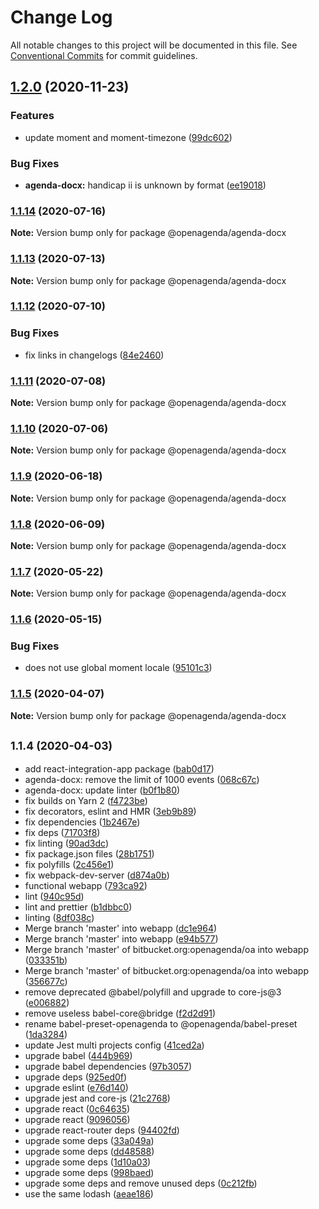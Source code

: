 # Change Log

All notable changes to this project will be documented in this file.
See [Conventional Commits](https://conventionalcommits.org) for commit guidelines.

## [1.2.0](https://github.com/OpenAgenda/oa/compare/@openagenda/agenda-docx@1.1.14...@openagenda/agenda-docx@1.2.0) (2020-11-23)

### Features

- update moment and moment-timezone ([99dc602](https://github.com/OpenAgenda/oa/commit/99dc602a8f374a3a2d40c2c7d47908b602dfd878))

### Bug Fixes

- **agenda-docx:** handicap ii is unknown by format ([ee19018](https://github.com/OpenAgenda/oa/commit/ee19018d26e7e0bd009ff63a240b93ff6e961769))

### [1.1.14](https://github.com/OpenAgenda/oa/compare/@openagenda/agenda-docx@1.1.13...@openagenda/agenda-docx@1.1.14) (2020-07-16)

**Note:** Version bump only for package @openagenda/agenda-docx

### [1.1.13](https://github.com/OpenAgenda/oa/compare/@openagenda/agenda-docx@1.1.12...@openagenda/agenda-docx@1.1.13) (2020-07-13)

**Note:** Version bump only for package @openagenda/agenda-docx

### [1.1.12](https://github.com/OpenAgenda/oa/compare/@openagenda/agenda-docx@1.1.11...@openagenda/agenda-docx@1.1.12) (2020-07-10)

### Bug Fixes

- fix links in changelogs ([84e2460](https://github.com/OpenAgenda/oa/commit/84e24609981f4ee3bb9e34ef52109d74abe97a62))

### [1.1.11](https://github.com/OpenAgenda/oa/compare/@openagenda/agenda-docx@1.1.10...@openagenda/agenda-docx@1.1.11) (2020-07-08)

**Note:** Version bump only for package @openagenda/agenda-docx

### [1.1.10](https://github.com/OpenAgenda/oa/compare/@openagenda/agenda-docx@1.1.9...@openagenda/agenda-docx@1.1.10) (2020-07-06)

**Note:** Version bump only for package @openagenda/agenda-docx

### [1.1.9](https://github.com/OpenAgenda/oa/compare/@openagenda/agenda-docx@1.1.8...@openagenda/agenda-docx@1.1.9) (2020-06-18)

**Note:** Version bump only for package @openagenda/agenda-docx

### [1.1.8](https://github.com/OpenAgenda/oa/compare/@openagenda/agenda-docx@1.1.7...@openagenda/agenda-docx@1.1.8) (2020-06-09)

**Note:** Version bump only for package @openagenda/agenda-docx

### [1.1.7](https://github.com/OpenAgenda/oa/compare/@openagenda/agenda-docx@1.1.6...@openagenda/agenda-docx@1.1.7) (2020-05-22)

**Note:** Version bump only for package @openagenda/agenda-docx

### [1.1.6](https://github.com/OpenAgenda/oa/compare/@openagenda/agenda-docx@1.1.5...@openagenda/agenda-docx@1.1.6) (2020-05-15)

### Bug Fixes

- does not use global moment locale ([95101c3](https://github.com/OpenAgenda/oa/commit/95101c3bade5aa224003d3ec716571548aeb0d97))

### [1.1.5](https://github.com/OpenAgenda/oa/compare/@openagenda/agenda-docx@1.1.4...@openagenda/agenda-docx@1.1.5) (2020-04-07)

**Note:** Version bump only for package @openagenda/agenda-docx

## <small>1.1.4 (2020-04-03)</small>

- add react-integration-app package ([bab0d17](https://github.com/OpenAgenda/oa/commit/bab0d17))
- agenda-docx: remove the limit of 1000 events ([068c67c](https://github.com/OpenAgenda/oa/commit/068c67c))
- agenda-docx: update linter ([b0f1b80](https://github.com/OpenAgenda/oa/commit/b0f1b80))
- fix builds on Yarn 2 ([f4723be](https://github.com/OpenAgenda/oa/commit/f4723be))
- fix decorators, eslint and HMR ([3eb9b89](https://github.com/OpenAgenda/oa/commit/3eb9b89))
- fix dependencies ([1b2467e](https://github.com/OpenAgenda/oa/commit/1b2467e))
- fix deps ([71703f8](https://github.com/OpenAgenda/oa/commit/71703f8))
- fix linting ([90ad3dc](https://github.com/OpenAgenda/oa/commit/90ad3dc))
- fix package.json files ([28b1751](https://github.com/OpenAgenda/oa/commit/28b1751))
- fix polyfills ([2c456e1](https://github.com/OpenAgenda/oa/commit/2c456e1))
- fix webpack-dev-server ([d874a0b](https://github.com/OpenAgenda/oa/commit/d874a0b))
- functional webapp ([793ca92](https://github.com/OpenAgenda/oa/commit/793ca92))
- lint ([940c95d](https://github.com/OpenAgenda/oa/commit/940c95d))
- lint and prettier ([b1dbbc0](https://github.com/OpenAgenda/oa/commit/b1dbbc0))
- linting ([8df038c](https://github.com/OpenAgenda/oa/commit/8df038c))
- Merge branch 'master' into webapp ([dc1e964](https://github.com/OpenAgenda/oa/commit/dc1e964))
- Merge branch 'master' into webapp ([e94b577](https://github.com/OpenAgenda/oa/commit/e94b577))
- Merge branch 'master' of bitbucket.org:openagenda/oa into webapp ([033351b](https://github.com/OpenAgenda/oa/commit/033351b))
- Merge branch 'master' of bitbucket.org:openagenda/oa into webapp ([356677c](https://github.com/OpenAgenda/oa/commit/356677c))
- remove deprecated @babel/polyfill and upgrade to core-js@3 ([e006882](https://github.com/OpenAgenda/oa/commit/e006882))
- remove useless babel-core@bridge ([f2d2d91](https://github.com/OpenAgenda/oa/commit/f2d2d91))
- rename babel-preset-openagenda to @openagenda/babel-preset ([1da3284](https://github.com/OpenAgenda/oa/commit/1da3284))
- update Jest multi projects config ([41ced2a](https://github.com/OpenAgenda/oa/commit/41ced2a))
- upgrade babel ([444b969](https://github.com/OpenAgenda/oa/commit/444b969))
- upgrade babel dependencies ([97b3057](https://github.com/OpenAgenda/oa/commit/97b3057))
- upgrade deps ([925ed0f](https://github.com/OpenAgenda/oa/commit/925ed0f))
- upgrade eslint ([e76d140](https://github.com/OpenAgenda/oa/commit/e76d140))
- upgrade jest and core-js ([21c2768](https://github.com/OpenAgenda/oa/commit/21c2768))
- upgrade react ([0c64635](https://github.com/OpenAgenda/oa/commit/0c64635))
- upgrade react ([9096056](https://github.com/OpenAgenda/oa/commit/9096056))
- upgrade react-router deps ([94402fd](https://github.com/OpenAgenda/oa/commit/94402fd))
- upgrade some deps ([33a049a](https://github.com/OpenAgenda/oa/commit/33a049a))
- upgrade some deps ([dd48588](https://github.com/OpenAgenda/oa/commit/dd48588))
- upgrade some deps ([1d10a03](https://github.com/OpenAgenda/oa/commit/1d10a03))
- upgrade some deps ([998baed](https://github.com/OpenAgenda/oa/commit/998baed))
- upgrade some deps and remove unused deps ([0c212fb](https://github.com/OpenAgenda/oa/commit/0c212fb))
- use the same lodash ([aeae186](https://github.com/OpenAgenda/oa/commit/aeae186))
